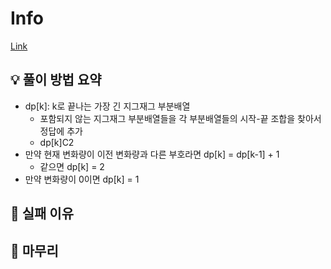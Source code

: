 # Info
[Link](https://boj.kr/25571)
## 💡 풀이 방법 요약
- dp[k]: k로 끝나는 가장 긴 지그재그 부분배열
    - 포함되지 않는 지그재그 부분배열들을 각 부분배열들의 시작-끝 조합을 찾아서 정답에 추가
    - dp[k]C2
- 만약 현재 변화량이 이전 변화량과 다른 부호라면 dp[k] = dp[k-1] + 1
    - 같으면 dp[k] = 2
- 만약 변화량이 0이면 dp[k] = 1

## 👀 실패 이유

## 🙂 마무리
